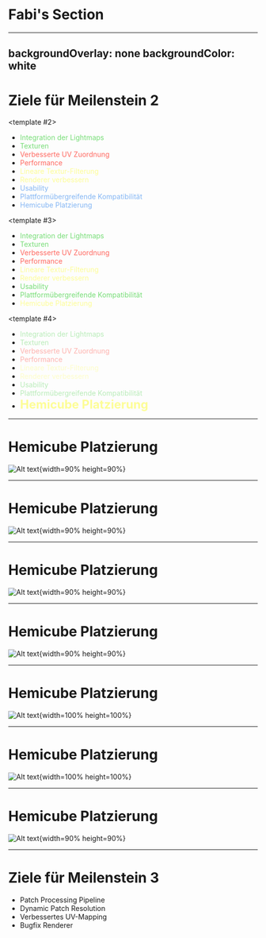 # Fabi's Section
<style>
img {
  image-rendering: pixelated;
}
</style>

---
backgroundOverlay: none
backgroundColor: white
---

# Ziele für Meilenstein 2

<v-switch>
<template #0>

- Integration der Lightmaps
- Texturen
- Verbesserte UV Zuordnung
- Performance
- Lineare Textur-Filterung
- Renderer verbessern
</template>
<template #1>

- <span style="color: #77dd77;">Integration der Lightmaps</span>
- <span style="color: #77dd77;">Texturen</span>
- <span style="color: #ff6961;">Verbesserte UV Zuordnung</span>
- <span style="color: #ff6961;">Performance</span>
- <span style="color: #fdfd96;">Lineare Textur-Filterung</span>
- <span style="color: #fdfd96;">Renderer verbessern</span>
</template>

<template #2>

- <span style="color: #77dd77;">Integration der Lightmaps</span>
- <span style="color: #77dd77;">Texturen</span>
- <span style="color: #ff6961;">Verbesserte UV Zuordnung</span>
- <span style="color: #ff6961;">Performance</span>
- <span style="color: #fdfd96;">Lineare Textur-Filterung</span>
- <span style="color: #fdfd96;">Renderer verbessern</span>
- <span style="color: #84b6f4;">Usability</span>
- <span style="color: #84b6f4;">Plattformübergreifende Kompatibilität</span>
- <span style="color: #84b6f4;">Hemicube Platzierung</span>
</template>

<template #3>

- <span style="color: #77dd77;">Integration der Lightmaps</span>
- <span style="color: #77dd77;">Texturen</span>
- <span style="color: #ff6961;">Verbesserte UV Zuordnung</span>
- <span style="color: #ff6961;">Performance</span>
- <span style="color: #fdfd96;">Lineare Textur-Filterung</span>
- <span style="color: #fdfd96;">Renderer verbessern</span>
- <span style="color: #77dd77;">Usability</span>
- <span style="color: #77dd77;">Plattformübergreifende Kompatibilität</span>
- <span style="color: #fdfd96;">Hemicube Platzierung</span>
</template>

<template #4>

- <span style="color: #77dd77;opacity: 0.5;">Integration der Lightmaps</span>
- <span style="color: #77dd77;opacity: 0.5;">Texturen</span>
- <span style="color: #ff6961;opacity: 0.5;">Verbesserte UV Zuordnung</span>
- <span style="color: #ff6961;opacity: 0.5;">Performance</span>
- <span style="color: #fdfd96;opacity: 0.5;">Lineare Textur-Filterung</span>
- <span style="color: #fdfd96;opacity: 0.5;">Renderer verbessern</span>
- <span style="color: #77dd77;opacity: 0.5;">Usability</span>
- <span style="color: #77dd77;opacity: 0.5;">Plattformübergreifende Kompatibilität</span>
- **<span style="color: #fdfd96; font-size: 24px;">Hemicube Platzierung</span>**
</template>
</v-switch>

---

# Hemicube Platzierung

![Alt text](/img/fabian/img_hemicube_placement.png){width=90% height=90%}

---

# Hemicube Platzierung

![Alt text](/img/fabian/img_hemicube_pov.png){width=90% height=90%}

---

# Hemicube Platzierung

![Alt text](/img/fabian/img_hemicube_placement.png){width=90% height=90%}

---

# Hemicube Platzierung

![Alt text](/img/fabian/img_ref.png){width=90% height=90%}

---


# Hemicube Platzierung
<style>
img {
  image-rendering: pixelated;
}
</style>
![Alt text](/img/fabian/img_uvs.png){width=100% height=100%}

---

# Hemicube Platzierung
<style>
img {
  image-rendering: pixelated;
}
</style>
![Alt text](/img/fabian/img_lm_nofill.png){width=100% height=100%}

---

# Hemicube Platzierung
<style>
img {
  image-rendering: pixelated;
}
</style>
![Alt text](/img/fabian/img_lm_filled.png){width=90% height=90%}

---

# Ziele für Meilenstein 3

- Patch Processing Pipeline
- Dynamic Patch Resolution
- Verbessertes UV-Mapping
- Bugfix Renderer


